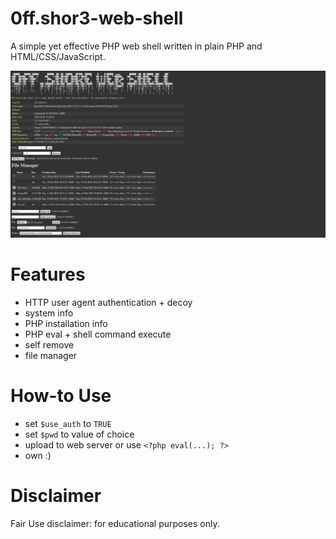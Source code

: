 # 0ff.shor3-web-shell

A simple yet effective PHP web shell written in plain PHP and HTML/CSS/JavaScript.

![](screenshot.png)

# Features

- HTTP user agent authentication + decoy
- system info
- PHP installation info
- PHP eval + shell command execute
- self remove
- file manager

# How-to Use

- set `$use_auth` to `TRUE`
- set `$pwd` to value of choice
- upload to web server or use `<?php eval(...); ?>`
- own :)

# Disclaimer

Fair Use disclaimer: for educational purposes only.